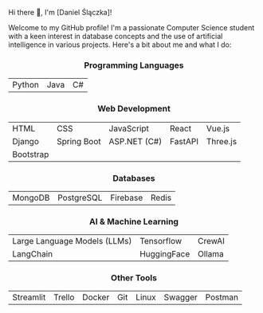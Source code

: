 Hi there 👋, I'm [Daniel Ślączka]!

Welcome to my GitHub profile! I'm a passionate Computer Science student with a keen interest in database concepts and the use of artificial intelligence in various projects. Here's a bit about me and what I do:

<div align="center">

### Programming Languages

<div align="center">

<table>
  <tr>
    <td>Python</td>
    <td>Java</td>
    <td>C#</td>
  </tr>
</table>

</div>

### Web Development

<div align="center">

<table>
  <tr>
    <td>HTML</td>
    <td>CSS</td>
    <td>JavaScript</td>
    <td>React</td>
    <td>Vue.js</td>
  </tr>
  <tr>
    <td>Django</td>
    <td>Spring Boot</td>
    <td>ASP.NET (C#)</td>
    <td>FastAPI</td>
    <td>Three.js</td>
  </tr>
   <tr>
    <td>Bootstrap</td>
  </tr>
</table>

</div>

### Databases

<div align="center">

<table>
  <tr>
    <td>MongoDB</td>
    <td>PostgreSQL</td>
    <td>Firebase</td>
    <td>Redis</td>
  </tr>
</table>

</div>

### AI & Machine Learning

<div align="center">

<table>
  <tr>
    <td>Large Language Models (LLMs)</td>
    <td>Tensorflow</td>
    <td>CrewAI</td>
  </tr>
  <tr>
    <td>LangChain</td>
    <td>HuggingFace</td>
    <td>Ollama</td>
  </tr>
</table>

</div>

### Other Tools

<div align="center">

<table>
  <tr>
    <td>Streamlit</td>
    <td>Trello</td>
    <td>Docker</td>
    <td>Git</td>
    <td>Linux</td>
    <td>Swagger</td>
    <td>Postman</td>
  </tr>
</table>

</div>

